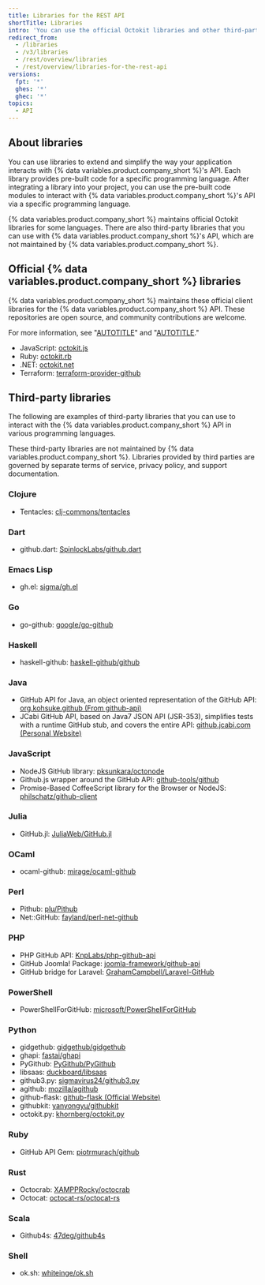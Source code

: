 ```yaml
---
title: Libraries for the REST API
shortTitle: Libraries
intro: 'You can use the official Octokit libraries and other third-party libraries to extend and simplify how you use the {% data variables.product.company_short %} API.'
redirect_from:
  - /libraries
  - /v3/libraries
  - /rest/overview/libraries
  - /rest/overview/libraries-for-the-rest-api
versions:
  fpt: '*'
  ghes: '*'
  ghec: '*'
topics:
  - API
---
```


## About libraries

You can use libraries to extend and simplify the way your application interacts with {% data variables.product.company_short %}'s API. Each library provides pre-built code for a specific programming language. After integrating a library into your project, you can use the pre-built code modules to interact with {% data variables.product.company_short %}'s API via a specific programming language.

{% data variables.product.company_short %} maintains official Octokit libraries for some languages. There are also third-party libraries that you can use with {% data variables.product.company_short %}'s API, which are not maintained by {% data variables.product.company_short %}.

## Official {% data variables.product.company_short %} libraries

{% data variables.product.company_short %} maintains these official client libraries for the {% data variables.product.company_short %} API. These repositories are open source, and community contributions are welcome.

For more information, see "[AUTOTITLE](/rest/guides/scripting-with-the-rest-api-and-javascript)" and "[AUTOTITLE](/rest/guides/scripting-with-the-rest-api-and-ruby)."

* JavaScript: [octokit.js](https://github.com/octokit/octokit.js)
* Ruby: [octokit.rb](https://github.com/octokit/octokit.rb)
* .NET: [octokit.net](https://github.com/octokit/octokit.net)
* Terraform: [terraform-provider-github](https://github.com/integrations/terraform-provider-github)

<!-- markdownlint-disable GHD034 -->

## Third-party libraries

The following are examples of third-party libraries that you can use to interact with the {% data variables.product.company_short %} API in various programming languages.

These third-party libraries are not maintained by {% data variables.product.company_short %}. Libraries provided by third parties are governed by separate terms of service, privacy policy, and support documentation.

### Clojure

* Tentacles: [clj-commons/tentacles](https://github.com/clj-commons/tentacles)

### Dart

* github.dart: [SpinlockLabs/github.dart](https://github.com/SpinlockLabs/github.dart)

### Emacs Lisp

* gh.el: [sigma/gh.el](https://github.com/sigma/gh.el)

### Go

* go-github: [google/go-github](https://github.com/google/go-github)

### Haskell

* haskell-github: [haskell-github/github](https://github.com/fpco/github)

### Java

* GitHub API for Java, an object oriented representation of the GitHub API: [org.kohsuke.github (From github-api)](http://github-api.kohsuke.org/)
* JCabi GitHub API, based on Java7 JSON API (JSR-353), simplifies tests with a runtime GitHub stub, and covers the entire API: [github.jcabi.com (Personal Website)](http://github.jcabi.com)

### JavaScript

* NodeJS GitHub library: [pksunkara/octonode](https://github.com/pksunkara/octonode)
* Github.js wrapper around the GitHub API: [github-tools/github](https://github.com/github-tools/github)
* Promise-Based CoffeeScript library for the Browser or NodeJS: [philschatz/github-client](https://github.com/philschatz/github-client)

### Julia

* GitHub.jl: [JuliaWeb/GitHub.jl](https://github.com/JuliaWeb/GitHub.jl)

### OCaml

* ocaml-github: [mirage/ocaml-github](https://github.com/mirage/ocaml-github)

### Perl

* Pithub: [plu/Pithub](https://github.com/plu/Pithub)
* Net::GitHub: [fayland/perl-net-github](https://github.com/fayland/perl-net-github)

### PHP

* PHP GitHub API: [KnpLabs/php-github-api](https://github.com/KnpLabs/php-github-api)
* GitHub Joomla! Package: [joomla-framework/github-api](https://github.com/joomla-framework/github-api)
* GitHub bridge for Laravel: [GrahamCampbell/Laravel-GitHub](https://github.com/GrahamCampbell/Laravel-GitHub)

### PowerShell

* PowerShellForGitHub: [microsoft/PowerShellForGitHub](https://github.com/microsoft/PowerShellForGitHub)

### Python

* gidgethub: [gidgethub/gidgethub](https://github.com/gidgethub/gidgethub)
* ghapi: [fastai/ghapi](https://github.com/fastai/ghapi)
* PyGithub: [PyGithub/PyGithub](https://github.com/PyGithub/PyGithub)
* libsaas: [duckboard/libsaas](https://github.com/ducksboard/libsaas)
* github3.py: [sigmavirus24/github3.py](https://github.com/sigmavirus24/github3.py)
* agithub: [mozilla/agithub](https://github.com/mozilla/agithub)
* github-flask: [github-flask (Official Website)](http://github-flask.readthedocs.org)
* githubkit: [yanyongyu/githubkit](https://github.com/yanyongyu/githubkit)
* octokit.py: [khornberg/octokit.py](https://github.com/khornberg/octokit.py)

### Ruby

* GitHub API Gem: [piotrmurach/github](https://github.com/piotrmurach/github)

### Rust

* Octocrab: [XAMPPRocky/octocrab](https://github.com/XAMPPRocky/octocrab)
* Octocat: [octocat-rs/octocat-rs](https://github.com/octocat-rs/octocat-rs)

### Scala

* Github4s: [47deg/github4s](https://github.com/47deg/github4s)

### Shell

* ok.sh: [whiteinge/ok.sh](https://github.com/whiteinge/ok.sh)
